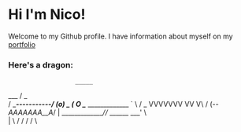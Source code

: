 # Hi I'm Nico!

Welcome to my Github profile. I have information about myself on my [portfolio](kilpikonnankerma.github.io/website)

### Here's a dragon:

                       _____
  ___                 / _   \
 /   \____-----------/ (o)   \_
(  O                           \____
 \_____________  `              \  /
 _  VVVVVVV VV V\                 \/
 (--  _AAAAAAA__A_/                  |
  \______________//_              \______
                    \___'          \     
                        |           \   /
                       /              \/
                     /                  \



<!--
**KilpikonnanKerma/kilpikonnankerma** is a ✨ _special_ ✨ repository because its `README.md` (this file) appears on your GitHub profile.

Here are some ideas to get you started:

- 🔭 I’m currently working on ...
- 🌱 I’m currently learning ...
- 👯 I’m looking to collaborate on ...
- 🤔 I’m looking for help with ...
- 💬 Ask me about ...
- 📫 How to reach me: ...
- 😄 Pronouns: ...
- ⚡ Fun fact: ...
-->

